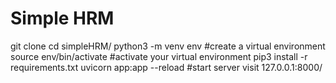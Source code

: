 # Simple HRM

git clone 
cd simpleHRM/
python3 -m venv env   #create a virtual environment
source env/bin/activate  #activate your virtual environment
pip3 install -r requirements.txt
uvicorn app:app --reload     #start server
visit  127.0.0.1:8000/